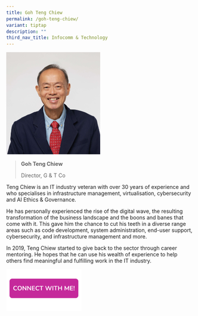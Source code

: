 ```yaml
---
title: Goh Teng Chiew
permalink: /goh-teng-chiew/
variant: tiptap
description: ""
third_nav_title: Infocomm & Technology
---
```

<p></p>
<div class="isomer-image-wrapper">
<img style="width: 50%;" height="auto" width="100%" alt="" src="/images/Profile Photos/Goh_Teng_Chiew_2_copy.jpg">
</div>
<p></p>
<blockquote>
<p><strong>Goh Teng Chiew</strong>
</p>
<p>Director, G &amp; T Co</p>
</blockquote>
<p></p>
<p>Teng Chiew is an IT industry veteran with over 30 years of experience
and who specialises in infrastructure management, virtualisation, cybersecurity
and AI Ethics &amp; Governance.</p>
<p>He has personally experienced the rise of the digital wave, the resulting
transformation of the business landscape and the boons and banes that come
with it. This gave him the chance to cut his teeth in a diverse range areas
such as code development, system administration, end-user support, cybersecurity,
and infrastructure management and more.</p>
<p>In 2019, Teng Chiew started to give back to the sector through career
mentoring. He hopes that he can use his wealth of experience to help others
find meaningful and fulfilling work in the IT industry.</p>
<p></p>
<p></p><a class="isomer-image-wrapper" href="https://form.gov.sg/677f34af60768f7e8d7a52b6"><img style="width: 40%;" height="auto" width="100%" alt="" src="/images/CONNECT_WITH_ME.png"></a>
<p></p>